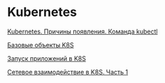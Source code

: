 # Kubernetes

[Kubernetes. Причины появления. Команда kubectl](https://github.com/loginochka/kuber/blob/main/h-1/README.md)

[Базовые объекты K8S](https://github.com/loginochka/kuber/blob/main/h-2/README.md)

[Запуск приложений в K8S](https://github.com/loginochka/kuber/blob/main/h-3/README.md)

[Сетевое взаимодействие в K8S. Часть 1](https://github.com/loginochka/kuber/blob/main/h-4/README.md)
